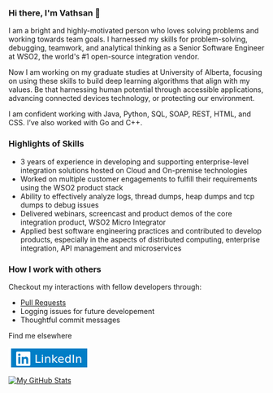 ### Hi there, I'm Vathsan 👋

I am a bright and highly-motivated person who loves solving problems and working towards team goals. I harnessed my skills for problem-solving, debugging, teamwork, and analytical thinking as a Senior Software Engineer at WSO2, the world's #1 open-source integration vendor.

Now I am working on my graduate studies at University of Alberta, focusing on using these skills to build deep learning algorithms that align with my values. Be that harnessing human potential through accessible applications, advancing connected devices technology, or protecting our environment.

I am confident working with Java, Python, SQL, SOAP, REST, HTML, and CSS. I’ve also worked with Go and C++. 

### Highlights of Skills

- 3 years of experience in developing and supporting enterprise-level integration solutions hosted on Cloud and On-premise technologies
- Worked on multiple customer engagements to fulfill their requirements using the WSO2 product stack
- Ability to effectively analyze logs, thread dumps, heap dumps and tcp dumps to debug issues
- Delivered webinars, screencast and product demos of the core integration product, WSO2 Micro Integrator
- Applied best software engineering practices and contributed to develop products, especially in the aspects of distributed computing, enterprise integration, API management and microservices

### How I work with others
Checkout my interactions with fellow developers through:

- [Pull Requests](https://github.com/wso2/product-microgateway/pull/2212)
- Logging issues for future developement
- Thoughtful commit messages

Find me elsewhere

[![linkedin.png](https://github.com/Vathsan/vathsan/blob/main/linkedin.png)](https://www.linkedin.com/in/vathsan/)

[![My GitHub Stats](https://github-readme-stats.vercel.app/api/?username=vathsan&count_private=true&theme=tokyonight&showicons=true)]()
<!-- [![My GitHub Language Stats](https://github-readme-stats.vercel.app/api/top-langs/?username=vathsan&langs_count=5&theme=tokyonight)]() -->

<!--
**Vathsan/vathsan** is a ✨ _special_ ✨ repository because its `README.md` (this file) appears on your GitHub profile.

Here are some ideas to get you started:

- 🔭 I’m currently working on ...
- 🌱 I’m currently learning ...
- 👯 I’m looking to collaborate on ...
- 🤔 I’m looking for help with ...
- 💬 Ask me about ...
- 📫 How to reach me: ...
- 😄 Pronouns: ...
- ⚡ Fun fact: ...
-->
